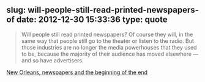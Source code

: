 slug: will-people-still-read-printed-newspapers-of
date: 2012-12-30 15:33:36
type: quote
---

> Will people still read printed newspapers? Of course they will, in the same way that people still go to the theater or listen to the radio. But those industries are no longer the media powerhouses that they used to be, because the majority of their audience has moved elsewhere — and so have advertisers.

[New Orleans, newspapers and the beginning of the end](http://gigaom.com/2012/05/25/new-orleans-newspapers-and-the-beginning-of-the-end/)
